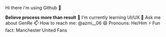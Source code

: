 Hi there i'm using Github 👋

<b>Believe process more than result</b>
🌱 I’m currently learning UI/UX
💬 Ask me about GenRe
📫 How to reach me: @azmi__06
😄 Pronouns: He/Him
⚡ Fun fact: Manchester United Fans
<!--
**Naufal1Azmi/Naufal1Azmi** is a ✨ _special_ ✨ repository because its `README.md` (this file) appears on your GitHub profile.

Here are some ideas to get you started:

- 🔭 I’m currently working on 
- 🌱 I’m currently learning UI/UX
- 👯 I’m looking to collaborate on ...
- 🤔 I’m looking for help with ...
- 💬 Ask me about GenRe
- 📫 How to reach me: @azmi__06
- 😄 Pronouns: He/Him
- ⚡ Fun fact: Manchester United Fans
-->
